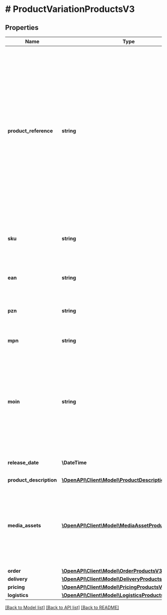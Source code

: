 # # ProductVariationProductsV3

## Properties

Name | Type | Description | Notes
------------ | ------------- | ------------- | -------------
**product_reference** | **string** | The productReference groups all variations, that you want to combine into one product. This is not visible to the customer. The productReference can be freely assigned and may consist of maximum 50 characters. You can only use the productReference once within your product catalog. You should therefore use a value that makes sense for all variations of the product and does not refer to any specifics of a particular variation. You will find the product reference, for example, in the product overview in the portal. |
**sku** | **string** | Identifier for a product variation, provided by the partner, must be unique for a partner. It is mandatory and may consist of a maximum of 50 characters. |
**ean** | **string** | External identifier of a product, must be unique in a partner assortment, must not start with a 2. |
**pzn** | **string** | Pharmazentralnummer, a german standard for identifying pharmaceutical products. | [optional]
**mpn** | **string** | Manufacturer part number, may consist of a maximum of 50 characters. | [optional]
**moin** | **string** | Is an identifier, generated by the OTTO marketplace, for a product variation together with the associated content. Is used in the context of \&quot;Wettbewerb am Artikel\&quot; to confirm the content of the existing variation and its correctness and to put the own offer live for this variation. | [optional]
**release_date** | **\DateTime** | Date to which the product is released by the manufacturer, e.g. computer games. | [optional]
**product_description** | [**\OpenAPI\Client\Model\ProductDescriptionProductsV3**](ProductDescriptionProductsV3.md) |  |
**media_assets** | [**\OpenAPI\Client\Model\MediaAssetProductsV3[]**](MediaAssetProductsV3.md) | A list of media assets describing this product variation. Currently these may only be static images of the types JPG or PNG with a RGB color space. Furthermore the images have to have a minimum size of 500 x 1000 pixel and a maximum width of 4500 pixel. |
**order** | [**\OpenAPI\Client\Model\OrderProductsV3**](OrderProductsV3.md) |  | [optional]
**delivery** | [**\OpenAPI\Client\Model\DeliveryProductsV3**](DeliveryProductsV3.md) |  |
**pricing** | [**\OpenAPI\Client\Model\PricingProductsV3**](PricingProductsV3.md) |  |
**logistics** | [**\OpenAPI\Client\Model\LogisticsProductsV3**](LogisticsProductsV3.md) |  | [optional]

[[Back to Model list]](../../README.md#models) [[Back to API list]](../../README.md#endpoints) [[Back to README]](../../README.md)
